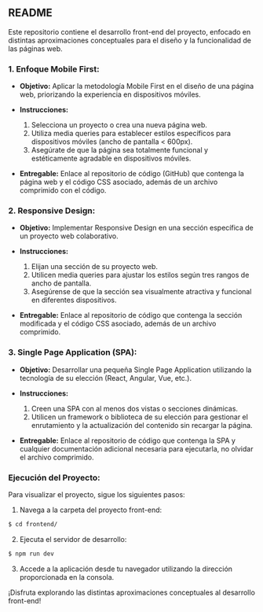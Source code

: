 ## README

Este repositorio contiene el desarrollo front-end del proyecto, enfocado en distintas aproximaciones conceptuales para el diseño y la funcionalidad de las páginas web.

### 1. Enfoque Mobile First:

- **Objetivo:** Aplicar la metodología Mobile First en el diseño de una página web, priorizando la experiencia en dispositivos móviles.
- **Instrucciones:**

  1. Selecciona un proyecto o crea una nueva página web.
  2. Utiliza media queries para establecer estilos específicos para dispositivos móviles (ancho de pantalla < 600px).
  3. Asegúrate de que la página sea totalmente funcional y estéticamente agradable en dispositivos móviles.

- **Entregable:** Enlace al repositorio de código (GitHub) que contenga la página web y el código CSS asociado, además de un archivo comprimido con el código.

### 2. Responsive Design:

- **Objetivo:** Implementar Responsive Design en una sección específica de un proyecto web colaborativo.
- **Instrucciones:**

  1. Elijan una sección de su proyecto web.
  2. Utilicen media queries para ajustar los estilos según tres rangos de ancho de pantalla.
  3. Asegúrense de que la sección sea visualmente atractiva y funcional en diferentes dispositivos.

- **Entregable:** Enlace al repositorio de código que contenga la sección modificada y el código CSS asociado, además de un archivo comprimido.

### 3. Single Page Application (SPA):

- **Objetivo:** Desarrollar una pequeña Single Page Application utilizando la tecnología de su elección (React, Angular, Vue, etc.).
- **Instrucciones:**

  1. Creen una SPA con al menos dos vistas o secciones dinámicas.
  2. Utilicen un framework o biblioteca de su elección para gestionar el enrutamiento y la actualización del contenido sin recargar la página.

- **Entregable:** Enlace al repositorio de código que contenga la SPA y cualquier documentación adicional necesaria para ejecutarla, no olvidar el archivo comprimido.

### Ejecución del Proyecto:

Para visualizar el proyecto, sigue los siguientes pasos:

1. Navega a la carpeta del proyecto front-end:

```bash
$ cd frontend/
```

2. Ejecuta el servidor de desarrollo:

```bash
$ npm run dev
```

3. Accede a la aplicación desde tu navegador utilizando la dirección proporcionada en la consola.

¡Disfruta explorando las distintas aproximaciones conceptuales al desarrollo front-end!
